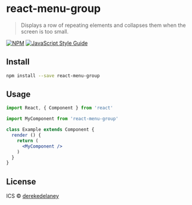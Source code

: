 # react-menu-group

> Displays a row of repeating elements and collapses them when the screen is too small.

[![NPM](https://img.shields.io/npm/v/react-menu-group.svg)](https://www.npmjs.com/package/react-menu-group) [![JavaScript Style Guide](https://img.shields.io/badge/code_style-standard-brightgreen.svg)](https://standardjs.com)

## Install

```bash
npm install --save react-menu-group
```

## Usage

```jsx
import React, { Component } from 'react'

import MyComponent from 'react-menu-group'

class Example extends Component {
  render () {
    return (
      <MyComponent />
    )
  }
}
```

## License

ICS © [derekedelaney](https://github.com/derekedelaney)
